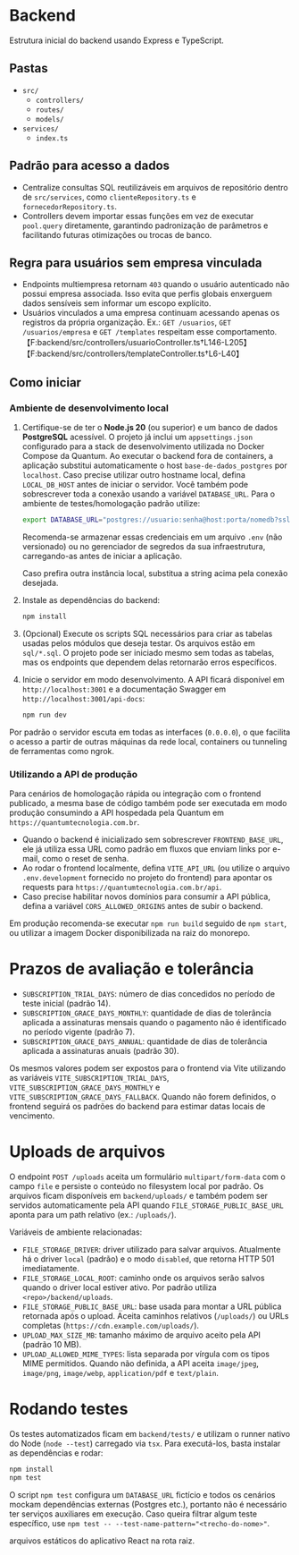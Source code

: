 # Backend

Estrutura inicial do backend usando Express e TypeScript.

## Pastas
- `src/`
  - `controllers/`
  - `routes/`
  - `models/`
- `services/`
  - `index.ts`

## Padrão para acesso a dados

- Centralize consultas SQL reutilizáveis em arquivos de repositório dentro de `src/services`, como `clienteRepository.ts` e `fornecedorRepository.ts`.
- Controllers devem importar essas funções em vez de executar `pool.query` diretamente, garantindo padronização de parâmetros e facilitando futuras otimizações ou trocas de banco.

## Regra para usuários sem empresa vinculada

- Endpoints multiempresa retornam `403` quando o usuário autenticado não possui empresa associada. Isso evita que perfis globais enxerguem dados sensíveis sem informar um escopo explícito.
- Usuários vinculados a uma empresa continuam acessando apenas os registros da própria organização. Ex.: `GET /usuarios`, `GET /usuarios/empresa` e `GET /templates` respeitam esse comportamento. 【F:backend/src/controllers/usuarioController.ts†L146-L205】【F:backend/src/controllers/templateController.ts†L6-L40】

## Como iniciar

### Ambiente de desenvolvimento local

1. Certifique-se de ter o **Node.js 20** (ou superior) e um banco de dados
   **PostgreSQL** acessível. O projeto já inclui um `appsettings.json`
   configurado para a stack de desenvolvimento utilizada no Docker Compose da
   Quantum. Ao executar o backend fora de containers, a aplicação substitui
   automaticamente o host `base-de-dados_postgres` por `localhost`.
   Caso precise utilizar outro hostname local, defina `LOCAL_DB_HOST` antes de
   iniciar o servidor. Você também pode sobrescrever toda a conexão usando a
   variável `DATABASE_URL`. Para o ambiente de testes/homologação padrão
   utilize:

   ```bash
   export DATABASE_URL="postgres://usuario:senha@host:porta/nomedb?sslmode=disable"
   ```

   Recomenda-se armazenar essas credenciais em um arquivo `.env` (não versionado)
   ou no gerenciador de segredos da sua infraestrutura, carregando-as antes de
   iniciar a aplicação.

   Caso prefira outra instância local, substitua a string acima pela conexão
   desejada.

2. Instale as dependências do backend:

   ```bash
   npm install
   ```

3. (Opcional) Execute os scripts SQL necessários para criar as tabelas usadas
   pelos módulos que deseja testar. Os arquivos estão em `sql/*.sql`. O
   projeto pode ser iniciado mesmo sem todas as tabelas, mas os endpoints que
   dependem delas retornarão erros específicos.
4. Inicie o servidor em modo desenvolvimento. A API ficará disponível em
   `http://localhost:3001` e a documentação Swagger em
   `http://localhost:3001/api-docs`:

   ```bash
   npm run dev
   ```

Por padrão o servidor escuta em todas as interfaces (`0.0.0.0`), o que facilita
o acesso a partir de outras máquinas da rede local, containers ou tunneling
de ferramentas como ngrok.

### Utilizando a API de produção

Para cenários de homologação rápida ou integração com o frontend publicado, a
mesma base de código também pode ser executada em modo produção consumindo a
API hospedada pela Quantum em `https://quantumtecnologia.com.br`.

- Quando o backend é inicializado sem sobrescrever `FRONTEND_BASE_URL`, ele já
  utiliza essa URL como padrão em fluxos que enviam links por e-mail, como o
  reset de senha.
- Ao rodar o frontend localmente, defina `VITE_API_URL` (ou utilize o arquivo
  `.env.development` fornecido no projeto do frontend) para apontar os
  requests para `https://quantumtecnologia.com.br/api`.
- Caso precise habilitar novos domínios para consumir a API pública, defina a
  variável `CORS_ALLOWED_ORIGINS` antes de subir o backend.

Em produção recomenda-se executar `npm run build` seguido de `npm start`, ou
utilizar a imagem Docker disponibilizada na raiz do monorepo.

# Prazos de avaliação e tolerância

- `SUBSCRIPTION_TRIAL_DAYS`: número de dias concedidos no período de teste
  inicial (padrão 14).
- `SUBSCRIPTION_GRACE_DAYS_MONTHLY`: quantidade de dias de tolerância aplicada
  a assinaturas mensais quando o pagamento não é identificado no período
  vigente (padrão 7).
- `SUBSCRIPTION_GRACE_DAYS_ANNUAL`: quantidade de dias de tolerância aplicada
  a assinaturas anuais (padrão 30).

Os mesmos valores podem ser expostos para o frontend via Vite utilizando as
variáveis `VITE_SUBSCRIPTION_TRIAL_DAYS`,
`VITE_SUBSCRIPTION_GRACE_DAYS_MONTHLY` e
`VITE_SUBSCRIPTION_GRACE_DAYS_FALLBACK`. Quando não forem definidos, o
frontend seguirá os padrões do backend para estimar datas locais de vencimento.

# Uploads de arquivos

O endpoint `POST /uploads` aceita um formulário `multipart/form-data` com o
campo `file` e persiste o conteúdo no filesystem local por padrão. Os arquivos
ficam disponíveis em `backend/uploads/` e também podem ser servidos
automaticamente pela API quando `FILE_STORAGE_PUBLIC_BASE_URL` aponta para um
path relativo (ex.: `/uploads/`).

Variáveis de ambiente relacionadas:

- `FILE_STORAGE_DRIVER`: driver utilizado para salvar arquivos. Atualmente há o
  driver `local` (padrão) e o modo `disabled`, que retorna HTTP 501
  imediatamente.
- `FILE_STORAGE_LOCAL_ROOT`: caminho onde os arquivos serão salvos quando o
  driver local estiver ativo. Por padrão utiliza `<repo>/backend/uploads`.
- `FILE_STORAGE_PUBLIC_BASE_URL`: base usada para montar a URL pública retornada
  após o upload. Aceita caminhos relativos (`/uploads/`) ou URLs completas
  (`https://cdn.example.com/uploads/`).
- `UPLOAD_MAX_SIZE_MB`: tamanho máximo de arquivo aceito pela API (padrão 10
  MB).
- `UPLOAD_ALLOWED_MIME_TYPES`: lista separada por vírgula com os tipos MIME
  permitidos. Quando não definida, a API aceita `image/jpeg`, `image/png`,
  `image/webp`, `application/pdf` e `text/plain`.

# Rodando testes

Os testes automatizados ficam em `backend/tests/` e utilizam o runner nativo do
Node (`node --test`) carregado via `tsx`. Para executá-los, basta instalar as
dependências e rodar:

```bash
npm install
npm test
```

O script `npm test` configura um `DATABASE_URL` fictício e todos os cenários
mockam dependências externas (Postgres etc.), portanto não é necessário
ter serviços auxiliares em execução. Caso queira filtrar algum teste específico,
use `npm test -- --test-name-pattern="<trecho-do-nome>"`.


arquivos estáticos do aplicativo React na rota raiz.
